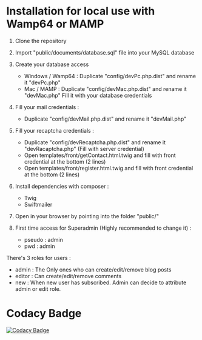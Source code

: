 # Installation for local use with Wamp64 or MAMP

1. Clone the repository

2. Import "public/documents/database.sql" file into your MySQL database
     
3. Create your database access

   - Windows / Wamp64 : Duplicate "config/devPc.php.dist" and rename it "devPc.php"
   - Mac / MAMP : Duplicate "config/devMac.php.dist" and rename it "devMac.php"
   Fill it with your database credentials

4. Fill your mail credentials :

   - Duplicate "config/devMail.php.dist" and rename it "devMail.php"

5. Fill your recaptcha credentials :

   - Duplicate "config/devRecaptcha.php.dist" and rename it "devRacaptcha.php" (Fill with server credential)
   - Open templates/front/getContact.html.twig and fill with front credential at the bottom (2 lines)
   - Open templates/front/register.html.twig and fill with front credential at the bottom (2 lines)

6. Install dependencies with composer :

   - Twig
   - Swiftmailer
   
7. Open in your browser by pointing into the folder "public/"

8. First time access for Superadmin (Highly recommended to change it)  : 
      - pseudo : admin
      - pwd : admin

There's 3 roles for users :

- admin : The Only ones who can create/edit/remove blog posts
- editor : Can create/edit/remove comments
- new : When new user has subscribed. Admin can decide to attribute admin or edit role.

# Codacy Badge
[![Codacy Badge](https://app.codacy.com/project/badge/Grade/16b666209eff45b3b3e46c027f275e1f)](https://www.codacy.com/gh/Reididsorg/lemonologueduvosgien/dashboard?utm_source=github.com&amp;utm_medium=referral&amp;utm_content=Reididsorg/lemonologueduvosgien&amp;utm_campaign=Badge_Grade)
